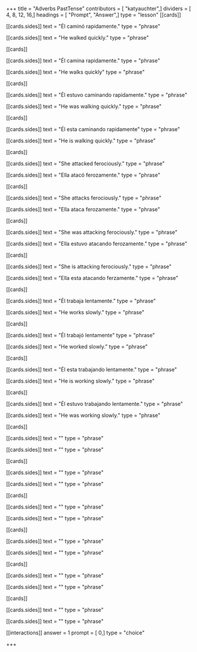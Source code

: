 +++
title = "Adverbs PastTense"
contributors = [ "katyauchter",]
dividers = [ 4, 8, 12, 16,]
headings = [ "Prompt", "Answer",]
type = "lesson"
[[cards]]

[[cards.sides]]
text = "Él caminó rapidamente."
type = "phrase"

[[cards.sides]]
text = "He walked quickly."
type = "phrase"

[[cards]]

[[cards.sides]]
text = "Él camina rapidamente."
type = "phrase"

[[cards.sides]]
text = "He walks quickly"
type = "phrase"

[[cards]]

[[cards.sides]]
text = "Él estuvo caminando rapidamente."
type = "phrase"

[[cards.sides]]
text = "He was walking quickly."
type = "phrase"

[[cards]]

[[cards.sides]]
text = "Él esta caminando rapidamente"
type = "phrase"

[[cards.sides]]
text = "He is walking quickly."
type = "phrase"

[[cards]]

[[cards.sides]]
text = "She attacked ferociously."
type = "phrase"

[[cards.sides]]
text = "Ella atacó ferozamente."
type = "phrase"

[[cards]]

[[cards.sides]]
text = "She attacks ferociously."
type = "phrase"

[[cards.sides]]
text = "Ella ataca ferozamente."
type = "phrase"

[[cards]]

[[cards.sides]]
text = "She was attacking ferociously."
type = "phrase"

[[cards.sides]]
text = "Ella estuvo atacando ferozamente."
type = "phrase"

[[cards]]

[[cards.sides]]
text = "She is attacking ferociously."
type = "phrase"

[[cards.sides]]
text = "Ella esta atacando ferzamente."
type = "phrase"

[[cards]]

[[cards.sides]]
text = "Él trabaja lentamente."
type = "phrase"

[[cards.sides]]
text = "He works slowly."
type = "phrase"

[[cards]]

[[cards.sides]]
text = "Él trabajó lentamente"
type = "phrase"

[[cards.sides]]
text = "He worked slowly."
type = "phrase"

[[cards]]

[[cards.sides]]
text = "Él esta trabajando lentamente."
type = "phrase"

[[cards.sides]]
text = "He is working slowly."
type = "phrase"

[[cards]]

[[cards.sides]]
text = "Él estuvo trabajando lentamente."
type = "phrase"

[[cards.sides]]
text = "He was working slowly."
type = "phrase"

[[cards]]

[[cards.sides]]
text = ""
type = "phrase"

[[cards.sides]]
text = ""
type = "phrase"

[[cards]]

[[cards.sides]]
text = ""
type = "phrase"

[[cards.sides]]
text = ""
type = "phrase"

[[cards]]

[[cards.sides]]
text = ""
type = "phrase"

[[cards.sides]]
text = ""
type = "phrase"

[[cards]]

[[cards.sides]]
text = ""
type = "phrase"

[[cards.sides]]
text = ""
type = "phrase"

[[cards]]

[[cards.sides]]
text = ""
type = "phrase"

[[cards.sides]]
text = ""
type = "phrase"

[[cards]]

[[cards.sides]]
text = ""
type = "phrase"

[[cards.sides]]
text = ""
type = "phrase"

[[interactions]]
answer = 1
prompt = [ 0,]
type = "choice"

+++
